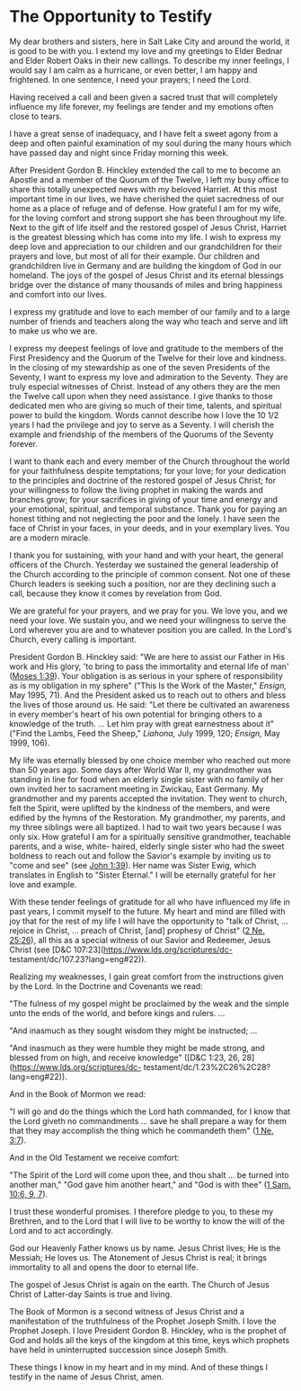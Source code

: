# The Opportunity to Testify

My dear brothers and sisters, here in Salt Lake City and around the world, it
is good to be with you. I extend my love and my greetings to Elder Bednar and
Elder Robert Oaks in their new callings. To describe my inner feelings, I
would say I am calm as a hurricane, or even better, I am happy and frightened.
In one sentence, I need your prayers; I need the Lord.

Having received a call and been given a sacred trust that will completely
influence my life forever, my feelings are tender and my emotions often close
to tears.

I have a great sense of inadequacy, and I have felt a sweet agony from a deep
and often painful examination of my soul during the many hours which have
passed day and night since Friday morning this week.

After President Gordon B. Hinckley extended the call to me to become an
Apostle and a member of the Quorum of the Twelve, I left my busy office to
share this totally unexpected news with my beloved Harriet. At this most
important time in our lives, we have cherished the quiet sacredness of our
home as a place of refuge and of defense. How grateful I am for my wife, for
the loving comfort and strong support she has been throughout my life. Next to
the gift of life itself and the restored gospel of Jesus Christ, Harriet is
the greatest blessing which has come into my life. I wish to express my deep
love and appreciation to our children and our grandchildren for their prayers
and love, but most of all for their example. Our children and grandchildren
live in Germany and are building the kingdom of God in our homeland. The joys
of the gospel of Jesus Christ and its eternal blessings bridge over the
distance of many thousands of miles and bring happiness and comfort into our
lives.

I express my gratitude and love to each member of our family and to a large
number of friends and teachers along the way who teach and serve and lift to
make us who we are.

I express my deepest feelings of love and gratitude to the members of the
First Presidency and the Quorum of the Twelve for their love and kindness. In
the closing of my stewardship as one of the seven Presidents of the Seventy, I
want to express my love and admiration to the Seventy. They are truly especial
witnesses of Christ. Instead of any others they are the men the Twelve call
upon when they need assistance. I give thanks to those dedicated men who are
giving so much of their time, talents, and spiritual power to build the
kingdom. Words cannot describe how I love the 10 1/2 years I had the privilege
and joy to serve as a Seventy. I will cherish the example and friendship of
the members of the Quorums of the Seventy forever.

I want to thank each and every member of the Church throughout the world for
your faithfulness despite temptations; for your love; for your dedication to
the principles and doctrine of the restored gospel of Jesus Christ; for your
willingness to follow the living prophet in making the wards and branches
grow; for your sacrifices in giving of your time and energy and your
emotional, spiritual, and temporal substance. Thank you for paying an honest
tithing and not neglecting the poor and the lonely. I have seen the face of
Christ in your faces, in your deeds, and in your exemplary lives. You are a
modern miracle.

I thank you for sustaining, with your hand and with your heart, the general
officers of the Church. Yesterday we sustained the general leadership of the
Church according to the principle of common consent. Not one of these Church
leaders is seeking such a position, nor are they declining such a call,
because they know it comes by revelation from God.

We are grateful for your prayers, and we pray for you. We love you, and we
need your love. We sustain you, and we need your willingness to serve the Lord
wherever you are and to whatever position you are called. In the Lord's
Church, every calling is important.

President Gordon B. Hinckley said: "We are here to assist our Father in His
work and His glory, 'to bring to pass the immortality and eternal life of man'
([Moses 1:39](https://www.lds.org/scriptures/pgp/moses/1.39?lang=eng#38)).
Your obligation is as serious in your sphere of responsibility as is my
obligation in my sphere" ("This Is the Work of the Master," _Ensign,_ May
1995, 71). And the President asked us to reach out to others and bless the
lives of those around us. He said: "Let there be cultivated an awareness in
every member's heart of his own potential for bringing others to a knowledge
of the truth. ... Let him pray with great earnestness about it" ("Find the
Lambs, Feed the Sheep," _Liahona,_ July 1999, 120; _Ensign,_ May 1999, 106).

My life was eternally blessed by one choice member who reached out more than
50 years ago. Some days after World War II, my grandmother was standing in
line for food when an elderly single sister with no family of her own invited
her to sacrament meeting in Zwickau, East Germany. My grandmother and my
parents accepted the invitation. They went to church, felt the Spirit, were
uplifted by the kindness of the members, and were edified by the hymns of the
Restoration. My grandmother, my parents, and my three siblings were all
baptized. I had to wait two years because I was only six. How grateful I am
for a spiritually sensitive grandmother, teachable parents, and a wise, white-
haired, elderly single sister who had the sweet boldness to reach out and
follow the Savior's example by inviting us to "come and see" (see [John
1:39](https://www.lds.org/scriptures/nt/john/1.39?lang=eng#38)). Her name was
Sister Ewig, which translates in English to "Sister Eternal." I will be
eternally grateful for her love and example.

With these tender feelings of gratitude for all who have influenced my life in
past years, I commit myself to the future. My heart and mind are filled with
joy that for the rest of my life I will have the opportunity to "talk of
Christ, ... rejoice in Christ, ... preach of Christ, [and] prophesy of Christ" ([2
Ne. 25:26](https://www.lds.org/scriptures/bofm/2-ne/25.26?lang=eng#25)), all
this as a special witness of our Savior and Redeemer, Jesus Christ (see
[D&amp;C 107:23](https://www.lds.org/scriptures/dc-
testament/dc/107.23?lang=eng#22)).

Realizing my weaknesses, I gain great comfort from the instructions given by
the Lord. In the Doctrine and Covenants we read:

"The fulness of my gospel might be proclaimed by the weak and the simple unto
the ends of the world, and before kings and rulers. ...

"And inasmuch as they sought wisdom they might be instructed; ...

"And inasmuch as they were humble they might be made strong, and blessed from
on high, and receive knowledge" ([D&amp;C 1:23, 26,
28](https://www.lds.org/scriptures/dc-
testament/dc/1.23%2C26%2C28?lang=eng#22)).

And in the Book of Mormon we read:

"I will go and do the things which the Lord hath commanded, for I know that
the Lord giveth no commandments ... save he shall prepare a way for them that
they may accomplish the thing which he commandeth them" ([1 Ne.
3:7](https://www.lds.org/scriptures/bofm/1-ne/3.7?lang=eng#6)).

And in the Old Testament we receive comfort:

"The Spirit of the Lord will come upon thee, and thou shalt ... be turned into
another man," "God gave him another heart," and "God is with thee" ([1 Sam.
10:6, 9, 7](https://www.lds.org/scriptures/ot/1-sam/10.6%2C9%2C7?lang=eng#5)).

I trust these wonderful promises. I therefore pledge to you, to these my
Brethren, and to the Lord that I will live to be worthy to know the will of
the Lord and to act accordingly.

God our Heavenly Father knows us by name. Jesus Christ lives; He is the
Messiah; He loves us. The Atonement of Jesus Christ is real; it brings
immortality to all and opens the door to eternal life.

The gospel of Jesus Christ is again on the earth. The Church of Jesus Christ
of Latter-day Saints is true and living.

The Book of Mormon is a second witness of Jesus Christ and a manifestation of
the truthfulness of the Prophet Joseph Smith. I love the Prophet Joseph. I
love President Gordon B. Hinckley, who is the prophet of God and holds all the
keys of the kingdom at this time, keys which prophets have held in
uninterrupted succession since Joseph Smith.

These things I know in my heart and in my mind. And of these things I testify
in the name of Jesus Christ, amen.

